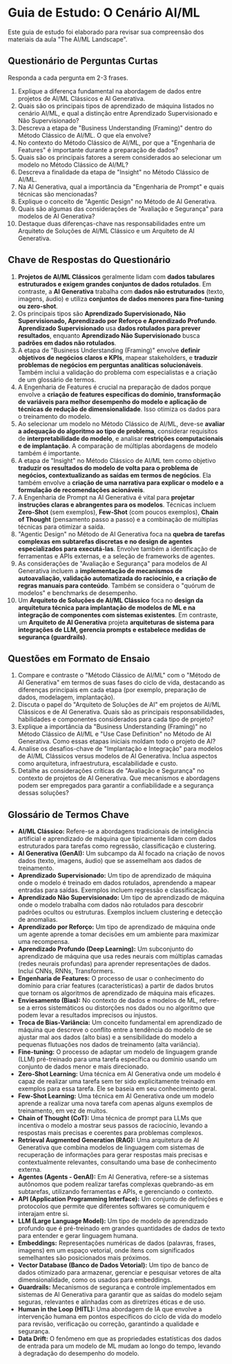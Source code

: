 # Guia de Estudo: O Cenário AI/ML

Este guia de estudo foi elaborado para revisar sua compreensão dos materiais da aula "The AI/ML Landscape".

## Questionário de Perguntas Curtas

Responda a cada pergunta em 2-3 frases.

1.  Explique a diferença fundamental na abordagem de dados entre projetos de AI/ML Clássicos e AI Generativa.
2.  Quais são os principais tipos de aprendizado de máquina listados no cenário AI/ML, e qual a distinção entre Aprendizado Supervisionado e Não Supervisionado?
3.  Descreva a etapa de "Business Understanding (Framing)" dentro do Método Clássico de AI/ML. O que ela envolve?
4.  No contexto do Método Clássico de AI/ML, por que a "Engenharia de Features" é importante durante a preparação de dados?
5.  Quais são os principais fatores a serem considerados ao selecionar um modelo no Método Clássico de AI/ML?
6.  Descreva a finalidade da etapa de "Insight" no Método Clássico de AI/ML.
7.  Na AI Generativa, qual a importância da "Engenharia de Prompt" e quais técnicas são mencionadas?
8.  Explique o conceito de "Agentic Design" no Método de AI Generativa.
9.  Quais são algumas das considerações de "Avaliação e Segurança" para modelos de AI Generativa?
10. Destaque duas diferenças-chave nas responsabilidades entre um Arquiteto de Soluções de AI/ML Clássico e um Arquiteto de AI Generativa.

## Chave de Respostas do Questionário

1.  **Projetos de AI/ML Clássicos** geralmente lidam com **dados tabulares estruturados e exigem grandes conjuntos de dados rotulados**. Em contraste, a **AI Generativa** trabalha com **dados não estruturados** (texto, imagens, áudio) e utiliza **conjuntos de dados menores para fine-tuning ou zero-shot**.
2.  Os principais tipos são **Aprendizado Supervisionado, Não Supervisionado, Aprendizado por Reforço e Aprendizado Profundo**. **Aprendizado Supervisionado** usa **dados rotulados para prever resultados**, enquanto **Aprendizado Não Supervisionado** busca **padrões em dados não rotulados**.
3.  A etapa de "Business Understanding (Framing)" envolve **definir objetivos de negócios claros e KPIs**, mapear stakeholders, e **traduzir problemas de negócios em perguntas analíticas solucionáveis**. Também inclui a validação do problema com especialistas e a criação de um glossário de termos.
4.  A Engenharia de Features é crucial na preparação de dados porque envolve a **criação de features específicas do domínio, transformação de variáveis para melhor desempenho do modelo e aplicação de técnicas de redução de dimensionalidade**. Isso otimiza os dados para o treinamento do modelo.
5.  Ao selecionar um modelo no Método Clássico de AI/ML, deve-se **avaliar a adequação do algoritmo ao tipo de problema**, considerar requisitos de **interpretabilidade do modelo**, e analisar **restrições computacionais e de implantação**. A comparação de múltiplas abordagens de modelo também é importante.
6.  A etapa de "Insight" no Método Clássico de AI/ML tem como objetivo **traduzir os resultados do modelo de volta para o problema de negócios, contextualizando as saídas em termos de negócios**. Ela também envolve a **criação de uma narrativa para explicar o modelo e a formulação de recomendações acionáveis**.
7.  A Engenharia de Prompt na AI Generativa é vital para **projetar instruções claras e abrangentes para os modelos**. Técnicas incluem **Zero-Shot** (sem exemplos), **Few-Shot** (com poucos exemplos), **Chain of Thought** (pensamento passo a passo) e a combinação de múltiplas técnicas para otimizar a saída.
8.  "Agentic Design" no Método de AI Generativa foca na **quebra de tarefas complexas em subtarefas discretas e no design de agentes especializados para executá-las**. Envolve também a identificação de ferramentas e APIs externas, e a seleção de frameworks de agentes.
9.  As considerações de "Avaliação e Segurança" para modelos de AI Generativa incluem a **implementação de mecanismos de autoavaliação, validação automatizada do raciocínio, e a criação de regras manuais para conteúdo**. Também se considera o "quórum de modelos" e benchmarks de desempenho.
10. Um **Arquiteto de Soluções de AI/ML Clássico** foca no **design da arquitetura técnica para implantação de modelos de ML e na integração de componentes com sistemas existentes**. Em contraste, um **Arquiteto de AI Generativa** projeta **arquiteturas de sistema para integrações de LLM, gerencia prompts e estabelece medidas de segurança (guardrails)**.

## Questões em Formato de Ensaio

1.  Compare e contraste o "Método Clássico de AI/ML" com o "Método de AI Generativa" em termos de suas fases do ciclo de vida, destacando as diferenças principais em cada etapa (por exemplo, preparação de dados, modelagem, implantação).
2.  Discuta o papel do "Arquiteto de Soluções de AI" em projetos de AI/ML Clássicos e de AI Generativa. Quais são as principais responsabilidades, habilidades e componentes considerados para cada tipo de projeto?
3.  Explique a importância da "Business Understanding (Framing)" no Método Clássico de AI/ML e "Use Case Definition" no Método de AI Generativa. Como essas etapas iniciais moldam todo o projeto de AI?
4.  Analise os desafios-chave de "Implantação e Integração" para modelos de AI/ML Clássicos versus modelos de AI Generativa. Inclua aspectos como arquitetura, infraestrutura, escalabilidade e custo.
5.  Detalhe as considerações críticas de "Avaliação e Segurança" no contexto de projetos de AI Generativa. Que mecanismos e abordagens podem ser empregados para garantir a confiabilidade e a segurança dessas soluções?

## Glossário de Termos Chave

*   **AI/ML Clássico:** Refere-se a abordagens tradicionais de inteligência artificial e aprendizado de máquina que tipicamente lidam com dados estruturados para tarefas como regressão, classificação e clustering.
*   **AI Generativa (GenAI):** Um subcampo da AI focado na criação de novos dados (texto, imagens, áudio) que se assemelham aos dados de treinamento.
*   **Aprendizado Supervisionado:** Um tipo de aprendizado de máquina onde o modelo é treinado em dados rotulados, aprendendo a mapear entradas para saídas. Exemplos incluem regressão e classificação.
*   **Aprendizado Não Supervisionado:** Um tipo de aprendizado de máquina onde o modelo trabalha com dados não rotulados para descobrir padrões ocultos ou estruturas. Exemplos incluem clustering e detecção de anomalias.
*   **Aprendizado por Reforço:** Um tipo de aprendizado de máquina onde um agente aprende a tomar decisões em um ambiente para maximizar uma recompensa.
*   **Aprendizado Profundo (Deep Learning):** Um subconjunto do aprendizado de máquina que usa redes neurais com múltiplas camadas (redes neurais profundas) para aprender representações de dados. Inclui CNNs, RNNs, Transformers.
*   **Engenharia de Features:** O processo de usar o conhecimento do domínio para criar features (características) a partir de dados brutos que tornam os algoritmos de aprendizado de máquina mais eficazes.
*   **Enviesamento (Bias):** No contexto de dados e modelos de ML, refere-se a erros sistemáticos ou distorções nos dados ou no algoritmo que podem levar a resultados imprecisos ou injustos.
*   **Troca de Bias-Variância:** Um conceito fundamental em aprendizado de máquina que descreve o conflito entre a tendência do modelo de se ajustar mal aos dados (alto bias) e a sensibilidade do modelo a pequenas flutuações nos dados de treinamento (alta variância).
*   **Fine-tuning:** O processo de adaptar um modelo de linguagem grande (LLM) pré-treinado para uma tarefa específica ou domínio usando um conjunto de dados menor e mais direcionado.
*   **Zero-Shot Learning:** Uma técnica em AI Generativa onde um modelo é capaz de realizar uma tarefa sem ter sido explicitamente treinado em exemplos para essa tarefa. Ele se baseia em seu conhecimento geral.
*   **Few-Shot Learning:** Uma técnica em AI Generativa onde um modelo aprende a realizar uma nova tarefa com apenas alguns exemplos de treinamento, em vez de muitos.
*   **Chain of Thought (CoT):** Uma técnica de prompt para LLMs que incentiva o modelo a mostrar seus passos de raciocínio, levando a respostas mais precisas e coerentes para problemas complexos.
*   **Retrieval Augmented Generation (RAG):** Uma arquitetura de AI Generativa que combina modelos de linguagem com sistemas de recuperação de informações para gerar respostas mais precisas e contextualmente relevantes, consultando uma base de conhecimento externa.
*   **Agentes (Agents - GenAI):** Em AI Generativa, refere-se a sistemas autônomos que podem realizar tarefas complexas quebrando-as em subtarefas, utilizando ferramentas e APIs, e gerenciando o contexto.
*   **API (Application Programming Interface):** Um conjunto de definições e protocolos que permite que diferentes softwares se comuniquem e interajam entre si.
*   **LLM (Large Language Model):** Um tipo de modelo de aprendizado profundo que é pré-treinado em grandes quantidades de dados de texto para entender e gerar linguagem humana.
*   **Embeddings:** Representações numéricas de dados (palavras, frases, imagens) em um espaço vetorial, onde itens com significados semelhantes são posicionados mais próximos.
*   **Vector Database (Banco de Dados Vetorial):** Um tipo de banco de dados otimizado para armazenar, gerenciar e pesquisar vetores de alta dimensionalidade, como os usados para embeddings.
*   **Guardrails:** Mecanismos de segurança e controle implementados em sistemas de AI Generativa para garantir que as saídas do modelo sejam seguras, relevantes e alinhadas com as diretrizes éticas e de uso.
*   **Human in the Loop (HITL):** Uma abordagem de IA que envolve a intervenção humana em pontos específicos do ciclo de vida do modelo para revisão, verificação ou correção, garantindo a qualidade e segurança.
*   **Data Drift:** O fenômeno em que as propriedades estatísticas dos dados de entrada para um modelo de ML mudam ao longo do tempo, levando à degradação do desempenho do modelo.
